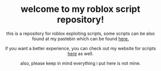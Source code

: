 <h1 align="center">welcome to my roblox script repository!</h1>

<p align="center">this is a repository for roblox exploiting scripts, some scripts can be also found at my pastebin which can be found <a href="https://pastebin.com/u/nebunet">here.</a></p>
<p align="center">if you want a better experience, you can check out my website for scripts <a href="https://scripts.nebulabebula.tk">here</a> as well.</p>
<p align="center">also, please keep in mind everything i put here is not mine.</p>
